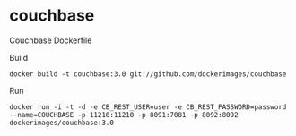 couchbase
=========

Couchbase Dockerfile

Build

    docker build -t couchbase:3.0 git://github.com/dockerimages/couchbase 

Run

    docker run -i -t -d -e CB_REST_USER=user -e CB_REST_PASSWORD=password --name=COUCHBASE -p 11210:11210 -p 8091:7081 -p 8092:8092 dockerimages/couchbase:3.0
